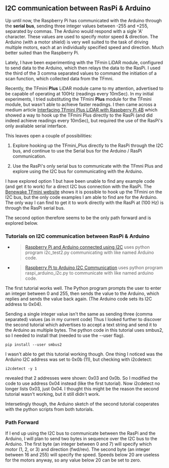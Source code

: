 ## I2C communication between RasPi & Arduino

Up until now, the Raspberry Pi has communicated with the Arduino through the **serial bus**, sending three integer values between -255 and +255, separated by commas. The Arduino would respond with a sigle 'A' character. These values are used to specify motor speed & direction. The Arduino (with a motor shield) is very well suited to the task of driving multiple motors, each at an individually specified speed and direction. Much better suited than the Raspberry Pi.

Lately, I have been experimenting with the TFmin LiDAR module, configured to send data to the Arduino, which then relays the data to the RasPi. I used the third of the 3 comma separated values to command the initiation of a scan function, which collected data from the TFmni.

Recently, the TFmini **Plus** LiDAR module came to my attention, advertised to be capable of operating at 100Hz (readings every 10mSec). In my initial experiments, I tried substituting the TFmini **Plus** module for the TFmini module, but wasn't able to achieve faster readings. I then came across a medium article [Interfacing TFmini Plus LiDAR with Raspberry Pi 4B](https://medium.com/@engribrahimqazi/interfacing-tfmini-plus-lidar-with-raspberry-pi-4b-6cd82fcca5f1) which showed a way to hook up the TFmini Plus directly to the RasPi (and did indeed achieve readings every 10mSec), but required the use of the RasPi's only avaliable serial interface.

This leaves open a couple of possibilities:
1. Explore hooking up the TFmini_Plus directly to the RasPi through the I2C bus, and continue to use the Serial bus for the Arduino / RasPi communication.

2. Use the RasPi's only serial bus to communicate with the TFmni Plus and explore using the I2C bus for communicating with the Arduino.

I have explored option 1 but have been unable to find any example code (and get it to work) for a direct I2C bus connection with the RasPi. The [Benewake TFmini website](https://github.com/TFmini) shows it is possible to hook up the TFmini on the I2C bus, but the only code examples I am able to find are for the Arduino. The only way I can find to get it to work directly with the RasPi at (100 Hz) is through the RasPi serial bus.


The second option therefore seems to be the only path forward and is explored below.

### Tutorials on I2C communication between RasPi & Arduino

* > [Raspberry Pi and Arduino connected using I2C](https://oscarliang.com/raspberry-pi-arduino-connected-i2c/) uses python program i2c_test2.py communicating with like named Arduino code.

* > [Raspberry Pi to Arduino I2C Communication](https://www.aranacorp.com/en/communication-between-raspberry-pi-and-arduino-with-i2c/) uses python program raspi_arduino_i2c.py to communicate with like named arduino code.

The first tutorial works well. The Python program prompts the user to enter an integer between 0 and 255, then sends the value to the Arduino, which replies and sends the value back again. (The Arduino code sets its I2C address to 0x04).

Sending a single integer value isn't the same as sending three (comma separated) values (as in my current code)  Thus I looked further to discover the second tutorial which advertises to accept a text string and send it to the Arduino as multiple bytes. The python code in this tutorial uses smbus2, so I needed to install that (needed to use the --user flag).

```pip install --user smbus2```

I wasn't able to get this tutorial working though. One thing I noticed was the Arduino I2C address was set to 0x0b (11), but checking with i2cdetect:

```i2cdetect -y 1```

revealed that 2 addresses were shown: 0x03 and 0x0b. So I modified the code to use address 0x04 instead (like the first tutorial). Now i2cdetect no longer lists 0x03, just 0x04. I thought this might be the reason the second tutorial wasn't working, but it still didn't work.

Intersetingly though, the Arduino sketch of the second tutorial cooperates with the python scripts from both tutorials.

### Path Forward

If I end up using the I2C bus to communicate between the RasPi and the Arduino, I will plan to send two bytes in sequence over the I2C bus to the Arduino. The first byte (an integer between 0 and 7) will specify which motor (1, 2, or 3) and direction (fwd/rev). The second byte (an integer between 16 and 255) will specify the speed. Speeds below 20 are useless for the motors anyway, so any value below 20 can be set to zero.
